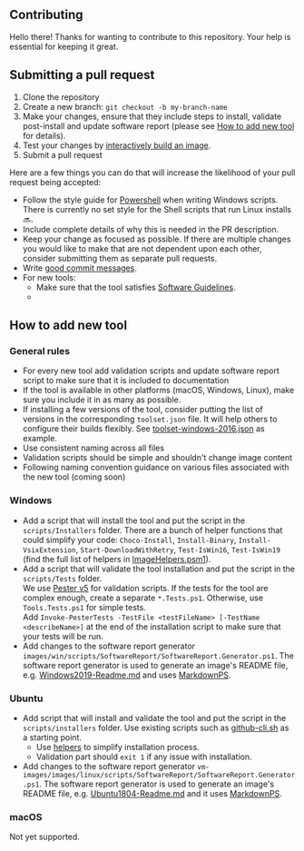 ## Contributing

Hello there! Thanks for wanting to contribute to this repository. Your help is essential for keeping it great.

## Submitting a pull request

1. Clone the repository
2. Create a new branch: `git checkout -b my-branch-name`
3. Make your changes, ensure that they include steps to install, validate post-install and update software report (please see [How to add new tool](CONTRIBUTING.md#how-to-add-new-tool) for details).
4. Test your changes by [interactively build an image](docs/virtual-environments-updates.md).
5. Submit a pull request

Here are a few things you can do that will increase the likelihood of your pull request being accepted:

- Follow the style guide for [Powershell](https://github.com/PoshCode/PowerShellPracticeAndStyle) when writing Windows scripts. There is currently no set style for the Shell scripts that run Linux installs :soon:.
- Include complete details of why this is needed in the PR description. 
- Keep your change as focused as possible. If there are multiple changes you would like to make that are not dependent upon each other, consider submitting them as separate pull requests.
- Write [good commit messages](http://tbaggery.com/2008/04/19/a-note-about-git-commit-messages.html).
- For new tools:
  - Make sure that the tool satisfies [Software Guidelines](README.md#software-and-image-guidelines).
  - 
## How to add new tool

### General rules

- For every new tool add validation scripts and update software report script to make sure that it is included to documentation
- If the tool is available in other platforms (macOS, Windows, Linux), make sure you include it in as many as possible.
- If installing a few versions of the tool, consider putting the list of versions in the corresponding `toolset.json` file. It will help others to configure their builds flexibly. See [toolset-windows-2016.json](vm-images/images/win/toolsets/toolset-2019.json) as example.
- Use consistent naming across all files
- Validation scripts should be simple and shouldn't change image content
- Following naming convention guidance on various files associated with the new tool (coming soon)

### Windows

- Add a script that will install the tool and put the script in the `scripts/Installers` folder.
There are a bunch of helper functions that could simplify your code: `Choco-Install`, `Install-Binary`, `Install-VsixExtension`, `Start-DownloadWithRetry`, `Test-IsWin16`, `Test-IsWin19` (find the full list of helpers in [ImageHelpers.psm1](vm-images/images/win/scripts/ImageHelpers/ImageHelpers.psm1)).
- Add a script that will validate the tool installation and put the script in the `scripts/Tests` folder.  
We use [Pester v5](https://github.com/pester/pester) for validation scripts. If the tests for the tool are complex enough, create a separate `*.Tests.ps1`. Otherwise, use `Tools.Tests.ps1` for simple tests.  
Add `Invoke-PesterTests -TestFile <testFileName> [-TestName <describeName>]` at the end of the installation script to make sure that your tests will be run.
- Add changes to the software report generator `images/win/scripts/SoftwareReport/SoftwareReport.Generator.ps1`. The software report generator is used to generate an image's README file, e.g. [Windows2019-Readme.md](vm-images/images/win/Windows2019-Readme.md) and uses [MarkdownPS](https://github.com/Sarafian/MarkdownPS).

### Ubuntu

- Add script that will install and validate the tool and put the script in the `scripts/installers` folder.
Use existing scripts such as [github-cli.sh](vm-images/images/linux/scripts/installers/github-cli.sh) as a starting point.
  - Use [helpers](vm-images/images/linux/scripts/helpers/install.sh) to simplify installation process.
  - Validation part should `exit 1` if any issue with installation.
- Add changes to the software report generator `vm-images/images/linux/scripts/SoftwareReport/SoftwareReport.Generator.ps1`. The software report generator is used to generate an image's README file, e.g. [Ubuntu1804-Readme.md](vm-images/images/linux/Ubuntu1804-README.md) and it uses [MarkdownPS](https://github.com/Sarafian/MarkdownPS). 

### macOS

Not yet supported.
